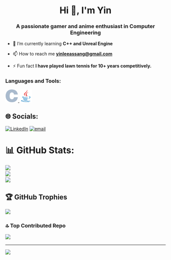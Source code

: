 <h1 align="center">Hi 👋, I'm Yin</h1>
<h3 align="center">A passionate gamer and anime enthusiast in Computer Engineering</h3>

- 🌱 I’m currently learning **C++ and Unreal Engine**

- 📫 How to reach me **yinleeassang@gmail.com**

- ⚡ Fun fact **I have played lawn tennis for 10+ years competitively.**

<h3 align="left">Languages and Tools:</h3>
<p align="left"> <a href="https://www.cprogramming.com/" target="_blank" rel="noreferrer"> <img src="https://raw.githubusercontent.com/devicons/devicon/master/icons/c/c-original.svg" alt="c" width="40" height="40"/> </a> <a href="https://www.java.com" target="_blank" rel="noreferrer"> <img src="https://raw.githubusercontent.com/devicons/devicon/master/icons/java/java-original.svg" alt="java" width="40" height="40"/> </a> </p>


## 🌐 Socials:
[![LinkedIn](https://img.shields.io/badge/LinkedIn-%230077B5.svg?logo=linkedin&logoColor=white)](https://linkedin.com/in/yinleeassang) [![email](https://img.shields.io/badge/Email-D14836?logo=gmail&logoColor=white)](mailto:yinleeassang@gmail.com) 
# 📊 GitHub Stats:
![](https://github-readme-stats.vercel.app/api?username=where-is-yin&theme=neon&hide_border=false&include_all_commits=true&count_private=false)<br/>
![](https://nirzak-streak-stats.vercel.app/?user=where-is-yin&theme=neon&hide_border=false)<br/>
![](https://github-readme-stats.vercel.app/api/top-langs/?username=where-is-yin&theme=neon&hide_border=false&include_all_commits=true&count_private=false&layout=compact)

## 🏆 GitHub Trophies
![](https://github-profile-trophy.vercel.app/?username=where-is-yin&theme=neon&no-frame=true&no-bg=true&margin-w=4)

### 🔝 Top Contributed Repo
![](https://github-contributor-stats.vercel.app/api?username=where-is-yin&limit=5&theme=dark&combine_all_yearly_contributions=true)

---
[![](https://visitcount.itsvg.in/api?id=where-is-yin&icon=7&color=11)](https://visitcount.itsvg.in)

<!-- Proudly created with GPRM ( https://gprm.itsvg.in ) -->
